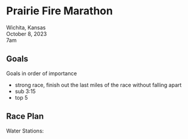 # Prairie Fire Marathon

Wichita, Kansas </br>
October 8, 2023 </br>
7am

## Goals

Goals in order of importance </br>
- strong race, finish out the last miles of the race without falling apart
- sub 3:15
- top 5

## Race Plan

Water Stations: 
